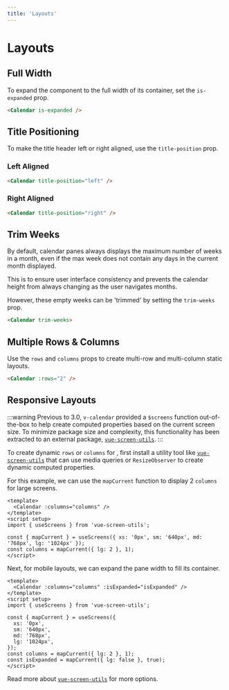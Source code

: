 ```yaml
---
title: 'Layouts'
---
```


# Layouts

## Full Width

To expand the component to the full width of its container, set the `is-expanded` prop.

<Example>
  <Calendar is-expanded/>
</Example>

```html
<Calendar is-expanded />
```

## Title Positioning

To make the title header left or right aligned, use the `title-position` prop.

### Left Aligned

<Example centered>
  <Calendar title-position="left" />
</Example>

```html
<Calendar title-position="left" />
```

### Right Aligned

<Example centered>
  <Calendar title-position="right" />
</Example>

```html
<Calendar title-position="right" />
```

## Trim Weeks

By default, calendar panes always displays the maximum number of weeks in a month, even if the max week does not contain any days in the current month displayed.

This is to ensure user interface consistency and prevents the calendar height from always changing as the user navigates months.

However, these empty weeks can be 'trimmed' by setting the `trim-weeks` prop.

<Example centered>
  <Calendar trim-weeks />
</Example>

```html
<Calendar trim-weeks>
```

## Multiple Rows & Columns

Use the `rows` and `columns` props to create multi-row and multi-column static layouts.

<Example centered>
  <Calendar :rows="2"/>
</Example>

```html
<Calendar :rows="2" />
```

## Responsive Layouts

:::warning
Previous to 3.0, `v-calendar` provided a `$screens` function out-of-the-box to help create computed properties based on the current screen size. To minimize package size and complexity, this functionality has been extracted to an external package, [`vue-screen-utils`](https://github.com/nathanreyes/vue-screen-utils).
:::

To create dynamic `rows` or `columns` for , first install a utility tool like [`vue-screen-utils`](https://github.com/nathanreyes/vue-screen-utils) that can use media queries or `ResizeObserver` to create dynamic computed properties.

For this example, we can use the `mapCurrent` function to display 2 `columns` for large screens.

<Example centered>
  <LayoutsResponsive />
</Example>

```vue
<template>
  <Calendar :columns="columns" />
</template>
<script setup>
import { useScreens } from 'vue-screen-utils';

const { mapCurrent } = useScreens({ xs: '0px', sm: '640px', md: '768px', lg: '1024px' });
const columns = mapCurrent({ lg: 2 }, 1);
</script>
```

Next, for mobile layouts, we can expand the pane width to fill its container.

<Example centered>
  <LayoutsResponsiveExpanded />
</Example>

```vue
<template>
  <Calendar :columns="columns" :isExpanded="isExpanded" />
</template>
<script setup>
import { useScreens } from 'vue-screen-utils';

const { mapCurrent } = useScreens({
  xs: '0px',
  sm: '640px',
  md: '768px',
  lg: '1024px',
});
const columns = mapCurrent({ lg: 2 }, 1);
const isExpanded = mapCurrent({ lg: false }, true);
</script>
```

Read more about [`vue-screen-utils`](https://github.com/nathanreyes/vue-screen-utils) for more options.